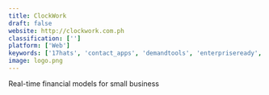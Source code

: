 ```yaml
---
title: ClockWork
draft: false 
website: http://clockwork.com.ph
classification: ['']
platform: ['Web']
keywords: ['17hats', 'contact_apps', 'demandtools', 'enterpriseready', 'financial_model', 'financial_toolbelt', 'foresight_-_learn', 'futuramo_time_tracker', 'harvest', 'hatch', 'openprise', 'planswell', 'pomodone', 'rescuetime', 'saas_fm', 'saas_financial_plan', 'saas_pricing_page_ebook', 'sayari', 'tiers', 'timecamp', 'timepot', 'toggl']
image: logo.png
---
```

Real-time financial models for small business